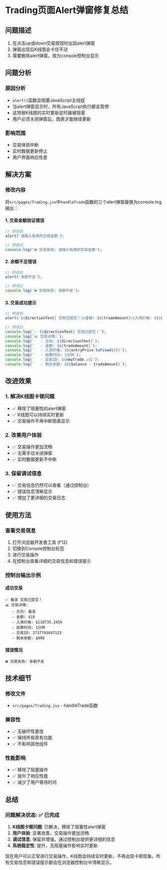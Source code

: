 # Trading页面Alert弹窗修复总结

## 问题描述
1. 在点击up或down交易按钮时出现alert弹窗
2. 弹窗出现后K线图会卡住不动
3. 需要删除alert弹窗，改为console控制台显示

## 问题分析

### 原因分析
- `alert()`函数会阻塞JavaScript主线程
- 当alert弹窗显示时，所有JavaScript执行都会暂停
- 这导致K线图的实时更新定时器被阻塞
- 用户必须关闭弹窗后，图表才能继续更新

### 影响范围
- 交易体验中断
- 实时数据更新停止
- 用户界面响应性差

## 解决方案

### 修改内容
将`src/pages/Trading.jsx`中`handleTrade`函数的三个alert弹窗替换为console.log输出：

#### 1. 交易金额验证错误
```javascript
// 修改前
alert('请输入有效的交易金额');

// 修改后  
console.log('❌ 交易失败: 请输入有效的交易金额');
```

#### 2. 余额不足错误
```javascript
// 修改前
alert('余额不足');

// 修改后
console.log('❌ 交易失败: 余额不足');
```

#### 3. 交易成功提示
```javascript
// 修改前
alert(`${directionText} 交易已提交！\n金额: $${tradeAmount}\n入场价格: $${entryPrice.toFixed(1)}\n结算时间: 1分钟`);

// 修改后
console.log(`✅ ${directionText} 交易已提交！`);
console.log(`📊 交易详情:`);
console.log(`   - 方向: ${directionText}`);
console.log(`   - 金额: $${tradeAmount}`);
console.log(`   - 入场价格: $${entryPrice.toFixed(4)}`);
console.log(`   - 结算时间: 1分钟`);
console.log(`   - 交易ID: ${newTrade.id}`);
console.log(`   - 剩余余额: $${balance - tradeAmount}`);
```

## 改进效果

### 1. 解决K线图卡顿问题
- ✅ 移除了阻塞性的alert弹窗
- ✅ K线图可以持续实时更新
- ✅ 交易操作不再中断图表显示

### 2. 改善用户体验
- ✅ 交易操作更加流畅
- ✅ 无需手动关闭弹窗
- ✅ 实时数据更新不中断

### 3. 保留调试信息
- ✅ 交易信息仍然可以查看（通过控制台）
- ✅ 错误信息清晰显示
- ✅ 增加了更详细的交易日志

## 使用方法

### 查看交易信息
1. 打开浏览器开发者工具 (F12)
2. 切换到Console控制台标签
3. 进行交易操作
4. 在控制台查看详细的交易信息和错误提示

### 控制台输出示例

#### 成功交易
```
✅ 看涨 交易已提交！
📊 交易详情:
   - 方向: 看涨
   - 金额: $10
   - 入场价格: $118735.2456
   - 结算时间: 1分钟
   - 交易ID: 1737793847123
   - 剩余余额: $990
```

#### 错误情况
```
❌ 交易失败: 余额不足
```

## 技术细节

### 修改文件
- `src/pages/Trading.jsx` - handleTrade函数

### 兼容性
- ✅ 无破坏性更改
- ✅ 保持所有原有功能
- ✅ 不影响其他组件

### 性能影响
- ✅ 移除了阻塞操作
- ✅ 提升了响应性能
- ✅ 减少了用户等待时间

## 总结

### 问题解决状态: ✅ 已完成

1. **K线图卡顿问题**: 已解决，移除了阻塞性alert弹窗
2. **用户体验**: 显著改善，交易操作更加流畅
3. **调试信息**: 保留并增强，通过控制台提供更详细的信息
4. **系统稳定性**: 提升，无阻塞操作影响实时更新

现在用户可以正常进行交易操作，K线图会持续实时更新，不再出现卡顿现象。所有交易信息和错误提示都会在浏览器控制台中清晰显示。
